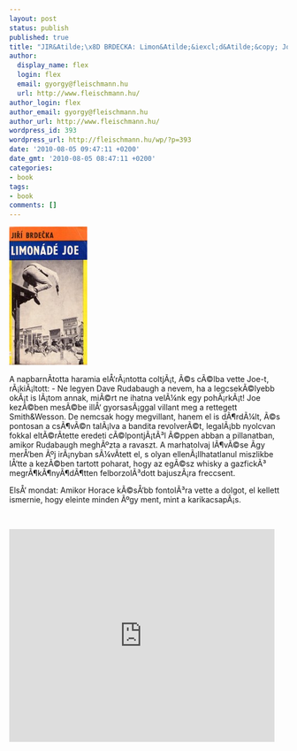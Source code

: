 ```yaml
---
layout: post
status: publish
published: true
title: "JIR&Atilde;\x8D BRDECKA: Limon&Atilde;&iexcl;d&Atilde;&copy; Joe"
author:
  display_name: flex
  login: flex
  email: gyorgy@fleischmann.hu
  url: http://www.fleischmann.hu/
author_login: flex
author_email: gyorgy@fleischmann.hu
author_url: http://www.fleischmann.hu/
wordpress_id: 393
wordpress_url: http://fleischmann.hu/wp/?p=393
date: '2010-08-05 09:47:11 +0200'
date_gmt: '2010-08-05 08:47:11 +0200'
categories:
- book
tags:
- book
comments: []
---
```

<p><a href="http://fleischmann.hu/wp/store/2010/08/limonade_joe.jpg"><img src="wp/store/2010/08/limonade_joe.jpg" alt="" title="limonade_joe" width="141" height="250" class="alignleft size-full wp-image-394" /></a></p>
<p>A napbarn&Atilde;&shy;totta haramia el&Aring;&lsquo;r&Atilde;&iexcl;ntotta coltj&Atilde;&iexcl;t, &Atilde;&copy;s c&Atilde;&copy;lba vette Joe-t, r&Atilde;&iexcl;ki&Atilde;&iexcl;ltott: - Ne legyen Dave Rudabaugh a nevem, ha a legcsek&Atilde;&copy;lyebb ok&Atilde;&iexcl;t is l&Atilde;&iexcl;tom annak, mi&Atilde;&copy;rt ne ihatna vel&Atilde;&frac14;nk egy poh&Atilde;&iexcl;rk&Atilde;&iexcl;t! Joe kez&Atilde;&copy;ben mes&Atilde;&copy;be ill&Aring;&lsquo; gyorsas&Atilde;&iexcl;ggal villant meg a rettegett Smith&Wesson. De nemcsak hogy megvillant, hanem el is d&Atilde;&para;rd&Atilde;&frac14;lt, &Atilde;&copy;s pontosan a cs&Atilde;&para;v&Atilde;&copy;n tal&Atilde;&iexcl;lva a bandita revolver&Atilde;&copy;t, legal&Atilde;&iexcl;bb nyolcvan fokkal elt&Atilde;&copy;r&Atilde;&shy;tette eredeti c&Atilde;&copy;lpontj&Atilde;&iexcl;t&Atilde;&sup3;l &Atilde;&copy;ppen abban a pillanatban, amikor Rudabaugh megh&Atilde;&ordm;zta a ravaszt. A marhatolvaj l&Atilde;&para;v&Atilde;&copy;se &Atilde;&shy;gy mer&Aring;&lsquo;ben &Atilde;&ordm;j ir&Atilde;&iexcl;nyban s&Atilde;&frac14;v&Atilde;&shy;tett el, s olyan ellen&Atilde;&iexcl;llhatatlanul miszlikbe l&Aring;&lsquo;tte a kez&Atilde;&copy;ben tartott poharat, hogy az eg&Atilde;&copy;sz whisky a gazfick&Atilde;&sup3; megr&Atilde;&para;k&Atilde;&para;ny&Atilde;&para;d&Atilde;&para;tten felborzol&Atilde;&sup3;dott bajusz&Atilde;&iexcl;ra freccsent.</p>
<p>Els&Aring;&lsquo; mondat: Amikor Horace k&Atilde;&copy;s&Aring;&lsquo;bb fontol&Atilde;&sup3;ra vette a dolgot, el kellett ismernie, hogy eleinte minden &Atilde;&ordm;gy ment, mint a karikacsap&Atilde;&iexcl;s.</p>
<p><br clear=all></p>
<p><object width="480" height="385"><param name="movie" value="http://www.youtube.com/v/jkpFmy8Tuv4&amp;hl=en_GB&amp;fs=1?color1=0x3a3a3a&amp;color2=0x999999"></param><param name="allowFullScreen" value="true"></param><param name="allowscriptaccess" value="always"></param><embed src="http://www.youtube.com/v/jkpFmy8Tuv4&amp;hl=en_GB&amp;fs=1?color1=0x3a3a3a&amp;color2=0x999999" type="application/x-shockwave-flash" allowscriptaccess="always" allowfullscreen="true" width="480" height="385"></embed></object></p>
